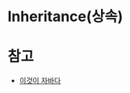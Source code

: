 # Inheritance(상속)

# 참고

- [이것이 자바다](http://www.hanbit.co.kr/store/education/edu_view.html?p_code=C5815590736)
